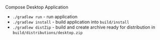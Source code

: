 Compose Desktop Application

- `./gradlew run` - run application
- `./gradlew install` - build application into `build/install`
- `./gradlew distZip` - build and create archive ready for distribution in `build/distributions/desktop.zip`